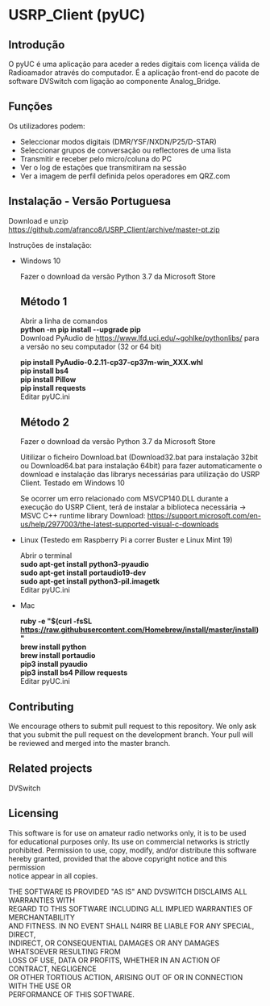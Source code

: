 # USRP_Client (pyUC)

## Introdução
O pyUC é uma aplicação para aceder a redes digitais com licença válida de Radioamador através do computador. É a aplicação front-end do pacote de software DVSwitch com ligação ao componente Analog_Bridge.
## Funções
Os utilizadores podem:

 - Seleccionar modos digitais (DMR/YSF/NXDN/P25/D-STAR)
 - Seleccionar grupos de conversação ou reflectores de uma lista
 - Transmitir e receber pelo micro/coluna do PC
 - Ver o log de estações que transmitiram na sessão
 - Ver a imagem de perfil definida pelos operadores em QRZ.com

## Instalação - Versão Portuguesa
Download e unzip https://github.com/afranco8/USRP_Client/archive/master-pt.zip

Instruções de instalação:

- Windows 10

    Fazer o download da versão Python 3.7 da Microsoft Store  
    
    ## Método 1
    Abrir a linha de comandos  
    **python -m pip install --upgrade pip**  
    Download PyAudio de https://www.lfd.uci.edu/~gohlke/pythonlibs/ para a versão no seu computador (32 or 64 bit)
 
    **pip install PyAudio-0.2.11-cp37-cp37m-win_XXX.whl   
    pip install bs4  
    pip install Pillow  
    pip install requests**  
    Editar pyUC.ini
    
    ## Método 2
    Fazer o download da versão Python 3.7 da Microsoft Store 
    
    Uitilizar o ficheiro Download.bat (Download32.bat para instalação 32bit ou Download64.bat para instalação 64bit) para fazer automaticamente o download e instalação das librarys necessárias para utilização do USRP Client. Testado em Windows 10
  
    Se ocorrer um erro relacionado com MSVCP140.DLL durante a execução do USRP Client, terá de instalar a biblioteca necessária -> MSVC C++ runtime library
    Download: https://support.microsoft.com/en-us/help/2977003/the-latest-supported-visual-c-downloads

 
- Linux (Testedo em Raspberry Pi a correr Buster e Linux Mint 19)

    Abrir o terminal	
    **sudo apt-get install python3-pyaudio  
    sudo apt-get install portaudio19-dev  
    sudo apt-get install python3-pil.imagetk**  
    Editar pyUC.ini

- Mac

    **ruby -e "$(curl -fsSL https://raw.githubusercontent.com/Homebrew/install/master/install)"  
    brew install python  
    brew install portaudio  
    pip3 install pyaudio  
    pip3 install bs4 Pillow requests**  
    Editar pyUC.ini

## Contributing
We encourage others to submit pull request to this repository.  We only ask that you submit the pull request on the development branch.  Your pull will be reviewed and merged into the master branch.
## Related projects
DVSwitch
## Licensing
This software is for use on amateur radio networks only, it is to be used  
for educational purposes only. Its use on commercial networks is strictly   
prohibited.  Permission to use, copy, modify, and/or distribute this software   
hereby granted, provided that the above copyright notice and this permission   
notice appear in all copies.  

THE SOFTWARE IS PROVIDED "AS IS" AND DVSWITCH DISCLAIMS ALL WARRANTIES WITH  
REGARD TO THIS SOFTWARE INCLUDING ALL IMPLIED WARRANTIES OF MERCHANTABILITY  
AND FITNESS.  IN NO EVENT SHALL N4IRR BE LIABLE FOR ANY SPECIAL, DIRECT,  
INDIRECT, OR CONSEQUENTIAL DAMAGES OR ANY DAMAGES WHATSOEVER RESULTING FROM  
LOSS OF USE, DATA OR PROFITS, WHETHER IN AN ACTION OF CONTRACT, NEGLIGENCE  
OR OTHER TORTIOUS ACTION, ARISING OUT OF OR IN CONNECTION WITH THE USE OR  
PERFORMANCE OF THIS SOFTWARE.  
